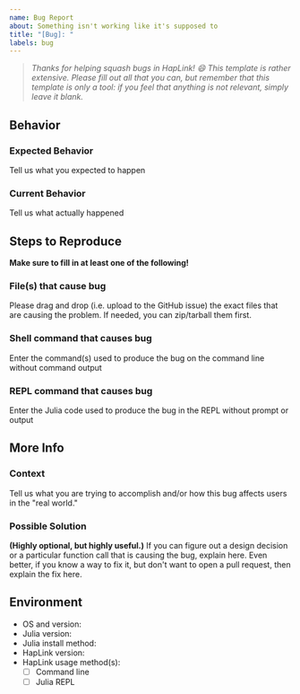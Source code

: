```yaml
---
name: Bug Report
about: Something isn't working like it's supposed to
title: "[Bug]: "
labels: bug
---
```


> _Thanks for helping squash bugs in HapLink! :smile: This template is rather
> extensive. Please fill out all that you can, but remember that this template
> is only a tool: if you feel that anything is not relevant, simply leave it
> blank._

## Behavior

### Expected Behavior

Tell us what you expected to happen

### Current Behavior

Tell us what actually happened

## Steps to Reproduce

**Make sure to fill in at least one of the following!**

### File(s) that cause bug

Please drag and drop (i.e. upload to the GitHub issue) the exact files that are
causing the problem. If needed, you can zip/tarball them first.

### Shell command that causes bug

Enter the command(s) used to produce the bug on the command line without command
output

### REPL command that causes bug

Enter the Julia code used to produce the bug in the REPL without prompt or
output

## More Info

### Context

Tell us what you are trying to accomplish and/or how this bug affects users in
the "real world."

### Possible Solution

**(Highly optional, but highly useful.)** If you can figure out a design
decision or a particular function call that is causing the bug, explain here.
Even better, if you know a way to fix it, but don't want to open a pull request,
then explain the fix here.

## Environment

- OS and version:
- Julia version:
- Julia install method:
- HapLink version:
- HapLink usage method(s):
  - [ ] Command line
  - [ ] Julia REPL
